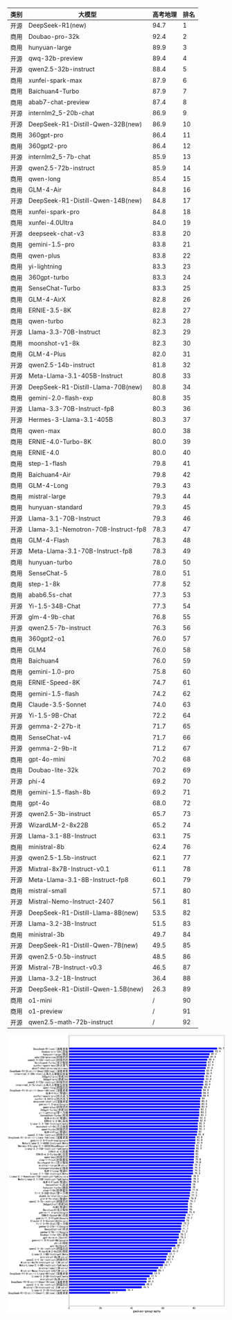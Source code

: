 
| 类别 | 大模型                         | 高考地理 | 排名 |
|-----|------------------------------|---------|----|
|开源|DeepSeek-R1(new)|94.7|1|
|商用|Doubao-pro-32k|92.4|2|
|商用|hunyuan-large|89.9|3|
|开源|qwq-32b-preview|89.4|4|
|开源|qwen2.5-32b-instruct|88.4|5|
|商用|xunfei-spark-max|87.9|6|
|商用|Baichuan4-Turbo|87.9|7|
|商用|abab7-chat-preview|87.4|8|
|开源|internlm2_5-20b-chat|86.9|9|
|开源|DeepSeek-R1-Distill-Qwen-32B(new)|86.9|10|
|商用|360gpt-pro|86.4|11|
|商用|360gpt2-pro|86.4|12|
|开源|internlm2_5-7b-chat|85.9|13|
|开源|qwen2.5-72b-instruct|85.9|14|
|商用|qwen-long|85.4|15|
|商用|GLM-4-Air|84.8|16|
|开源|DeepSeek-R1-Distill-Qwen-14B(new)|84.8|17|
|商用|xunfei-spark-pro|84.8|18|
|商用|xunfei-4.0Ultra|84.0|19|
|开源|deepseek-chat-v3|83.8|20|
|商用|gemini-1.5-pro|83.8|21|
|商用|qwen-plus|83.8|22|
|商用|yi-lightning|83.3|23|
|商用|360gpt-turbo|83.3|24|
|商用|SenseChat-Turbo|83.3|25|
|商用|GLM-4-AirX|82.8|26|
|商用|ERNIE-3.5-8K|82.8|27|
|商用|qwen-turbo|82.3|28|
|开源|Llama-3.3-70B-Instruct|82.3|29|
|商用|moonshot-v1-8k|82.3|30|
|商用|GLM-4-Plus|82.0|31|
|开源|qwen2.5-14b-instruct|81.8|32|
|开源|Meta-Llama-3.1-405B-Instruct|80.8|33|
|开源|DeepSeek-R1-Distill-Llama-70B(new)|80.8|34|
|商用|gemini-2.0-flash-exp|80.8|35|
|开源|Llama-3.3-70B-Instruct-fp8|80.3|36|
|开源|Hermes-3-Llama-3.1-405B|80.3|37|
|商用|qwen-max|80.0|38|
|商用|ERNIE-4.0-Turbo-8K|80.0|39|
|商用|ERNIE-4.0|80.0|40|
|商用|step-1-flash|79.8|41|
|商用|Baichuan4-Air|79.8|42|
|商用|GLM-4-Long|79.3|43|
|商用|mistral-large|79.3|44|
|商用|hunyuan-standard|79.3|45|
|开源|Llama-3.1-70B-Instruct|79.3|46|
|开源|Llama-3.1-Nemotron-70B-Instruct-fp8|78.3|47|
|商用|GLM-4-Flash|78.3|48|
|开源|Meta-Llama-3.1-70B-Instruct-fp8|78.3|49|
|商用|hunyuan-turbo|78.0|50|
|商用|SenseChat-5|78.0|51|
|商用|step-1-8k|77.8|52|
|商用|abab6.5s-chat|77.3|53|
|开源|Yi-1.5-34B-Chat|77.3|54|
|开源|glm-4-9b-chat|76.8|55|
|开源|qwen2.5-7b-instruct|76.3|56|
|商用|360gpt2-o1|76.0|57|
|商用|GLM4|76.0|58|
|商用|Baichuan4|76.0|59|
|商用|gemini-1.0-pro|75.8|60|
|商用|ERNIE-Speed-8K|74.7|61|
|商用|gemini-1.5-flash|74.2|62|
|商用|Claude-3.5-Sonnet|74.0|63|
|开源|Yi-1.5-9B-Chat|72.2|64|
|开源|gemma-2-27b-it|71.7|65|
|商用|SenseChat-v4|71.7|66|
|开源|gemma-2-9b-it|71.2|67|
|商用|gpt-4o-mini|70.2|68|
|商用|Doubao-lite-32k|70.2|69|
|开源|phi-4|69.2|70|
|商用|gemini-1.5-flash-8b|69.2|71|
|商用|gpt-4o|68.0|72|
|开源|qwen2.5-3b-instruct|65.7|73|
|开源|WizardLM-2-8x22B|65.2|74|
|开源|Llama-3.1-8B-Instruct|63.1|75|
|商用|ministral-8b|62.4|76|
|开源|qwen2.5-1.5b-instruct|62.1|77|
|开源|Mixtral-8x7B-Instruct-v0.1|61.1|78|
|开源|Meta-Llama-3.1-8B-Instruct-fp8|60.1|79|
|商用|mistral-small|57.1|80|
|开源|Mistral-Nemo-Instruct-2407|56.1|81|
|开源|DeepSeek-R1-Distill-Llama-8B(new)|53.5|82|
|开源|Llama-3.2-3B-Instruct|51.5|83|
|商用|ministral-3b|49.7|84|
|开源|DeepSeek-R1-Distill-Qwen-7B(new)|49.5|85|
|开源|qwen2.5-0.5b-instruct|48.5|86|
|开源|Mistral-7B-Instruct-v0.3|46.5|87|
|开源|Llama-3.2-1B-Instruct|36.4|88|
|开源|DeepSeek-R1-Distill-Qwen-1.5B(new)|26.3|89|
|商用|o1-mini|/|90|
|商用|o1-preview|/|91|
|开源|qwen2.5-math-72b-instruct|/|92|


![lin](../pic/gaokao-geography.png)
